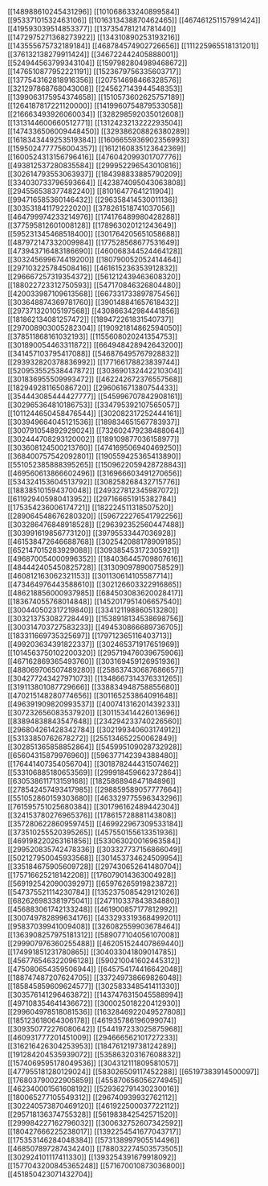 [[148988610245431296]]
[[101068633240899584]]
[[95337101532463106]]
[[1016313438870462465]]
[[467461251157991424]]
[[419593039514853377]]
[[137354781214781440]]
[[1472975271368273922]]
[[134310890253193216]]
[[143555675732189184]]
[[468784574902726656]]
[[111225965518131201]]
[[376132138279911424]]
[[346722442405888001]]
[[524944563799343104]]
[[1597982804989468672]]
[[1476510877952221191]]
[[1523679756335603717]]
[[1377543162818916356]]
[[207514698466328576]]
[[321297868768043008]]
[[245627143944548353]]
[[1399063175954374658]]
[[1510573602625757189]]
[[1264187817221120000]]
[[1419960754879533058]]
[[216663493926060034]]
[[328298592035012608]]
[[1313144600660512771]]
[[1312423213222293504]]
[[1474336506009448450]]
[[329386208826380289]]
[[1618343449253519384]]
[[1606655936902356993]]
[[1595024777756004357]]
[[1612160835123642369]]
[[1600524313156796416]]
[[476042099301707776]]
[[493812537280835584]]
[[299952296543010816]]
[[302614793553063937]]
[[184398833885790209]]
[[334030733796593664]]
[[423874095043063808]]
[[294556538377482240]]
[[81016477641211904]]
[[994716585360146432]]
[[296358414530011136]]
[[303531841179222020]]
[[378261518741037056]]
[[464799974233214976]]
[[174176489980428288]]
[[377595812601008128]]
[[178963020121243649]]
[[595231345468518400]]
[[301764205651058688]]
[[487972147332009984]]
[[177528568677531649]]
[[473943716483186690]]
[[460068344524464128]]
[[303245699674419200]]
[[180790052052414464]]
[[297103225784508416]]
[[461615236353912832]]
[[296667257319354372]]
[[561212439463608320]]
[[188022723312750593]]
[[547170846326804480]]
[[420033987109613568]]
[[667331733897875456]]
[[303648874369781760]]
[[390148841657618432]]
[[297371320105197568]]
[[430866342984441856]]
[[181862134081257472]]
[[189472261831540737]]
[[297008903005282304]]
[[190921814862594050]]
[[378511868161032193]]
[[1155608020241354753]]
[[301890054463311872]]
[[664948428942643200]]
[[341457103795417088]]
[[546876495767928832]]
[[293932820378836992]]
[[177166178823839744]]
[[520953552538447872]]
[[303690132442210304]]
[[301836955509993472]]
[[462242672376557568]]
[[182949281165086720]]
[[296061671380754433]]
[[354443085444427777]]
[[545996707842908161]]
[[302965364810186753]]
[[334795392107565057]]
[[1011244650458476544]]
[[302082317252444161]]
[[303949664045121536]]
[[189834651567783937]]
[[300791054892929024]]
[[732602479238488064]]
[[302444708293120002]]
[[189109877036158977]]
[[303608124500213760]]
[[474169506940469250]]
[[368400757542092801]]
[[190559425365413890]]
[[551052385888395265]]
[[1509622059428728843]]
[[469560613866602496]]
[[316966603491270656]]
[[534324153604513792]]
[[308258268432715776]]
[[188385101594370048]]
[[249327812345987072]]
[[611929405980413952]]
[[297166651915382784]]
[[175354236006174721]]
[[182224511318507520]]
[[289064548676280320]]
[[596722276541792256]]
[[303286476848918528]]
[[296392352560447488]]
[[303991619856773120]]
[[39795533447036928]]
[[461538472646688768]]
[[302542088178909185]]
[[652147015283929088]]
[[309385453172305921]]
[[496870054000996352]]
[[184036445709807616]]
[[484442405450825728]]
[[313090978900758529]]
[[460812163062321153]]
[[301130614105587714]]
[[473464976443588610]]
[[302126603322916865]]
[[486218856000937985]]
[[684503083620028417]]
[[183674055768014848]]
[[1452017951406657540]]
[[300440502317219840]]
[[334121198860513280]]
[[303213753082728449]]
[[1538918134538698756]]
[[300314703727583233]]
[[494530866689736705]]
[[183311669735325697]]
[[179712365116403713]]
[[499203634391822337]]
[[302465371917651969]]
[[1014563750102200320]]
[[295719476039675906]]
[[467162869365493760]]
[[303169459126951936]]
[[488069706507489280]]
[[258637430687686657]]
[[304277243427971073]]
[[1348667314376331265]]
[[319113801087729666]]
[[338834948758855680]]
[[470215148280774656]]
[[301165253864091648]]
[[496391909820993537]]
[[400741316201439233]]
[[307232656083537920]]
[[301153414426013696]]
[[83894838843547648]]
[[234294233740226560]]
[[296804261428342784]]
[[302199340603174912]]
[[53133850762678272]]
[[255134652250062849]]
[[302851365858852864]]
[[545995109028732928]]
[[65604315879976960]]
[[596377142394388480]]
[[176441407354056704]]
[[301878244431507462]]
[[533106885180653569]]
[[299918459662372864]]
[[630538611713159168]]
[[182586894847184896]]
[[278542457493417985]]
[[298859589057777664]]
[[551052860159303680]]
[[463329775596343296]]
[[761595751025680384]]
[[301796162489442304]]
[[324153780276965376]]
[[178615728881143808]]
[[357280622860959745]]
[[469922967309533184]]
[[373510255520395265]]
[[457550155613351936]]
[[469198220263161856]]
[[533063020016963584]]
[[299520835742478336]]
[[303327737156866049]]
[[502127950045933568]]
[[301453734624509954]]
[[335184675905609728]]
[[297430652641480704]]
[[175716625218142208]]
[[176079014363004928]]
[[569192542090039297]]
[[65976265919823872]]
[[547375521114230784]]
[[1352375085429121026]]
[[682626983381975041]]
[[247110337843834880]]
[[456883061742133248]]
[[461900857177812992]]
[[300749782899634176]]
[[433293319368499201]]
[[95837039941009408]]
[[326082559903678464]]
[[1363908257975181312]]
[[589077104056107008]]
[[299907976360255488]]
[[462051524407869440]]
[[174991851231780865]]
[[304033041809014785]]
[[456776546322096128]]
[[590210041602445312]]
[[475080654359506944]]
[[645754174416642048]]
[[188747487207624705]]
[[337249738669826048]]
[[185845859609624577]]
[[302583348541411330]]
[[303576141296463872]]
[[1437476315045588994]]
[[497108354641436672]]
[[300025018220412930]]
[[299604978518081536]]
[[1632846922049527808]]
[[185123618064306178]]
[[461935786196099074]]
[[309350772276080642]]
[[544197233025875968]]
[[460931777201451009]]
[[294666562101727233]]
[[316216426304253953]]
[[184761219738124289]]
[[191284204535939072]]
[[535863203167608832]]
[[1574069595178049536]]
[[304312111809581057]]
[[477955181280129024]]
[[583026509117452288]]
[[65197383914500097]]
[[176803790022905859]]
[[455870656056274945]]
[[462340001561608192]]
[[529362791430230016]]
[[180065277105549312]]
[[296740939932762112]]
[[302240573870469120]]
[[461922500037722112]]
[[295718136374755328]]
[[561983842542571520]]
[[299984227162796032]]
[[300632752607342592]]
[[180427666225238017]]
[[1392254541677043717]]
[[175353146284048384]]
[[573138997905514496]]
[[468507897287434240]]
[[788032274503573505]]
[[302924101117411330]]
[[1393254391679918092]]
[[1577043200845365248]]
[[571670010873036800]]
[[451850423071432704]]
